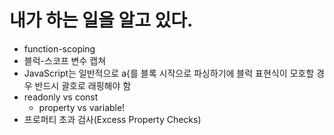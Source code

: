 # 내가 하는 일을 알고 있다.
- function-scoping
- 블럭-스코프 변수 캡쳐
- JavaScript는 일반적으로 a{를 블록 시작으로 파싱하기에 블럭 표현식이 모호할 경우 반드시 괄호로 래핑해야 함
- readonly vs const
    - property vs variable!
- 프로퍼티 초과 검사(Excess Property Checks)
